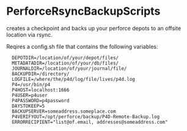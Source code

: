 # PerforceRsyncBackupScripts

creates a checkpoint and backs up your perforce depots to an offsite location via rsync. 

Reqires a config.sh file that contains the following variables:
```
  DEPOTDIR=/location/of/your/depot/files/
  METADATADIR=/location/of/your/db/files/
  JOURNALDIR=/location/of/your/journal/file/
  BACKUPDIR=/directory/
  LOGFILE=/where/the/p4d/log/file/lives/p4d.log
  P4=/usr/bin/p4
  P4HOST=localhost:1666
  P4USER=p4user
  P4PASSWORD=p4password
  DAYSTOKEEP=5
  BACKUPSERVER=someaddress.someplace.com
  P4VERIFYOUT=/opt/perforce/backup/P4D-Remote-Backup.log
  ERRORRECIPIENT="list@of.email, addresses@someaddress.com"
```
